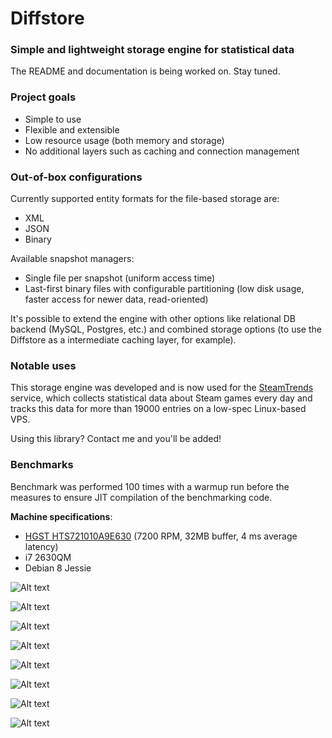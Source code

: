 # Diffstore
### Simple and lightweight storage engine for statistical data
The README and documentation is being worked on. Stay tuned.

### Project goals
* Simple to use
* Flexible and extensible
* Low resource usage (both memory and storage)
* No additional layers such as caching and connection management

### Out-of-box configurations
Currently supported entity formats for the file-based storage are:
- XML
- JSON
- Binary

Available snapshot managers:
- Single file per snapshot (uniform access time)
- Last-first binary files with configurable partitioning (low disk usage, faster access for newer data, read-oriented)

It's possible to extend the engine with other options like relational DB backend (MySQL, Postgres, etc.) and combined storage options (to use the Diffstore as a intermediate caching layer, for example).

### Notable uses
This storage engine was developed and is now used for the [SteamTrends](https://steamtrends.info/) service, which collects statistical data about Steam games every day and tracks this data for more than 19000 entries on a low-spec Linux-based VPS.

Using this library? Contact me and you'll be added!

### Benchmarks
Benchmark was performed 100 times with a warmup run before the measures to ensure JIT compilation of the benchmarking code.

**Machine specifications**:
- [HGST HTS721010A9E630](https://www.hgst.com/products/hard-drives/travelstar-7k1000) (7200 RPM, 32MB buffer, 4 ms average latency)
- i7 2630QM
- Debian 8 Jessie

![Alt text](python/images/Reading%20entities.png)

![Alt text](python/images/Reading%20all%20snapshots.png)

![Alt text](python/images/Reading%20oldest%20snapshot.png)

![Alt text](python/images/Reading%20newest%20snapshot.png)

![Alt text](python/images/Checking%20existence.png)

![Alt text](python/images/Writing%20entities.png)

![Alt text](python/images/Writing%20one%20snapshot.png)

![Alt text](python/images/Writing%20one%20hundred%20snapshots.png)
